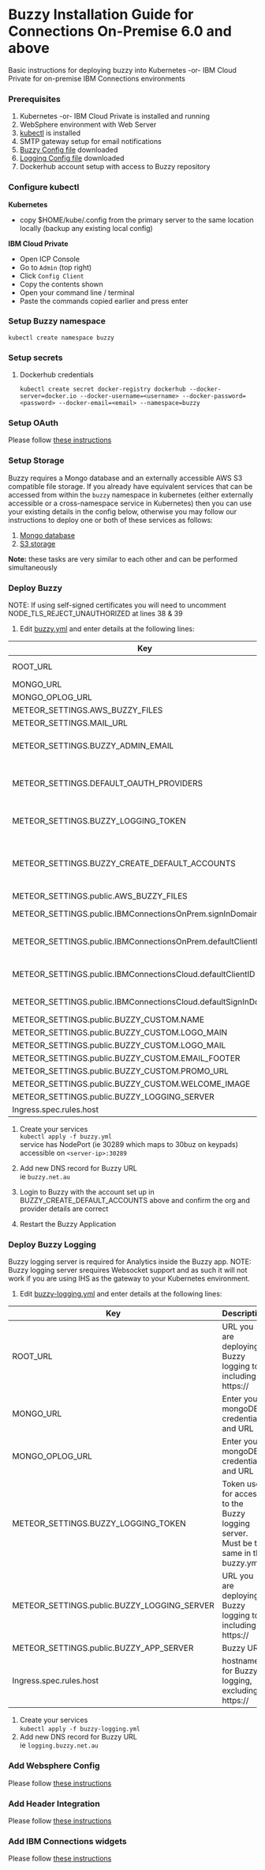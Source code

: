 # Buzzy Installation Guide for Connections On-Premise 6.0 and above
Basic instructions for deploying buzzy into Kubernetes -or- IBM Cloud Private for on-premise IBM Connections environments

### Prerequisites
1. Kubernetes -or- IBM Cloud Private is installed and running
1. WebSphere environment with Web Server
1. [kubectl](https://kubernetes.io/docs/tasks/tools/install-kubectl/) is installed
1. SMTP gateway setup for email notifications
1. [Buzzy Config file](/assets/config/buzzy.yml) downloaded
1. [Logging Config file](/assets/config/buzzy-logging.yml) downloaded
1. Dockerhub account setup with access to Buzzy repository


### Configure kubectl

**Kubernetes**

- copy \$HOME/kube/.config from the primary server to the same location locally (backup any existing local config)

**IBM Cloud Private**

- Open ICP Console
- Go to `Admin` (top right)
- Click `Config Client`
- Copy the contents shown
- Open your command line / terminal
- Paste the commands copied earlier and press enter


### Setup Buzzy namespace
    kubectl create namespace buzzy

### Setup secrets
1.  Dockerhub credentials

        kubectl create secret docker-registry dockerhub --docker-server=docker.io --docker-username=<username> --docker-password=<password> --docker-email=<email> --namespace=buzzy

### Setup OAuth

Please follow [these instructions](/buzzy/buzzy-oauth/)

### Setup Storage

Buzzy requires a Mongo database and an externally accessible AWS S3 compatible file storage. If you already have equivalent services that can be accessed from within the `buzzy` namespace in kubernetes (either externally accessible or a cross-namespace service in Kubernetes) then you can use your existing details in the config below, otherwise you may follow our instructions to deploy one or both of these services as follows:

1. [Mongo database](/buzzy/mongo)
1. [S3 storage](/buzzy/minio)

**Note:** these tasks are very similar to each other and can be performed simultaneously

### Deploy Buzzy

NOTE: If using self-signed certificates you will need to uncomment NODE_TLS_REJECT_UNAUTHORIZED at lines 38 & 39

1. Edit [buzzy.yml](/assets/config/buzzy.yml) and enter details at the following lines:	 

| Key | Description |
| --- | ----------- |
| ROOT_URL | URL you are deploying Buzzy to, including https://  |
| MONGO_URL | Enter your mongoDB credentials and URL   |
| MONGO_OPLOG_URL | Enter your mongoDB credentials and URL   |
| METEOR_SETTINGS.AWS_BUZZY_FILES | Your s3 file storage config  |
| METEOR_SETTINGS.MAIL_URL | Enter your SMTP details (same as above) |
| METEOR_SETTINGS.BUZZY_ADMIN_EMAIL | OPTIONAL: Enter Admin user email, used as the primary owner of the default buzzes and resources that appear on the palette |
| METEOR_SETTINGS.DEFAULT_OAUTH_PROVIDERS | Details for the OAuth provider to be set up (e.g. IBM Connections). ClientID and ClientSecret are from the OAuth setup in the previous step |
| METEOR_SETTINGS.BUZZY_LOGGING_TOKEN | Token used for access to the Buzzy logging server. Must be the same in the buzzy-logging.yml |
| METEOR_SETTINGS.BUZZY_CREATE_DEFAULT_ACCOUNTS  | Default accounts created. Set isAdmin for these accounts to be considered the same as BUZZY_ADMIN_EMAIL. Make the email the same as one from the OAuth provider to be able to view and edit the provider settings |
| METEOR_SETTINGS.public.AWS_BUZZY_FILES | public AWS details for files |
| METEOR_SETTINGS.public.IBMConnectionsOnPrem.signInDomains | IBM Connections URLs you are connecting to this Buzzy instance |
| METEOR_SETTINGS.public.IBMConnectionsOnPrem.defaultClientID | The same as the provider `name` in DEFAULT_OAUTH_PROVIDERS.providers.name above |
| METEOR_SETTINGS.public.IBMConnectionsCloud.defaultClientID | The same as the provider `name` in DEFAULT_OAUTH_PROVIDERS.providers.name above |
| METEOR_SETTINGS.public.IBMConnectionsCloud.defaultSignInDomain | IBM Connections URLs you are connecting to this Buzzy instance |
| METEOR_SETTINGS.public.BUZZY_CUSTOM.NAME | Company Name |
| METEOR_SETTINGS.public.BUZZY_CUSTOM.LOGO_MAIN | URL of your main logo |
| METEOR_SETTINGS.public.BUZZY_CUSTOM.LOGO_MAIL | URL of us in Email |
| METEOR_SETTINGS.public.BUZZY_CUSTOM.EMAIL_FOOTER | Email Footer |
| METEOR_SETTINGS.public.BUZZY_CUSTOM.PROMO_URL | Splash image |
| METEOR_SETTINGS.public.BUZZY_CUSTOM.WELCOME_IMAGE | Welcome Image |
| METEOR_SETTINGS.public.BUZZY_LOGGING_SERVER | URL of the Buzzy logging server |
| Ingress.spec.rules.host | host name for the buzzy app |

1. Create your services   
`kubectl apply -f buzzy.yml`   
service has NodePort (ie 30289 which maps to 30buz on keypads)   
accessible on `<server-ip>:30289`
1. Add new DNS record for Buzzy URL   
ie `buzzy.net.au`

1. Login to Buzzy with the account set up in BUZZY_CREATE_DEFAULT_ACCOUNTS above and confirm the org and provider details are correct

1. Restart the Buzzy Application

### Deploy Buzzy Logging
Buzzy logging server is required for Analytics inside the Buzzy app.
NOTE: Buzzy logging server srequires Websocket support and as such it will not work if you are using IHS as the gateway to your Kubernetes environment.

1. Edit [buzzy-logging.yml](/assets/config/buzzy-logging.yml) and enter details at the following lines:	 

| Key | Description |
| --- | ----------- |
| ROOT_URL | URL you are deploying Buzzy logging to, including https://  |
| MONGO_URL | Enter your mongoDB credentials and URL  |
| MONGO_OPLOG_URL | Enter your mongoDB credentials and URL   |
| METEOR_SETTINGS.BUZZY_LOGGING_TOKEN | Token used for access to the Buzzy logging server. Must be the same in the buzzy.yml |
| METEOR_SETTINGS.public.BUZZY_LOGGING_SERVER | URL you are deploying Buzzy logging to, including https:// |
| METEOR_SETTINGS.public.BUZZY_APP_SERVER | Buzzy URL |
| Ingress.spec.rules.host | hostname for Buzzy logging, excluding https://  |

1. Create your services   
`kubectl apply -f buzzy-logging.yml`   
1. Add new DNS record for Buzzy URL   
ie `logging.buzzy.net.au`

### Add Websphere Config
Please follow [these instructions](/buzzy/buzzy-wasconfig/)

### Add Header Integration
Please follow [these instructions](/buzzy/buzzy-header/)

### Add IBM Connections widgets
Please follow [these instructions](/buzzy/buzzy-widgets/)
